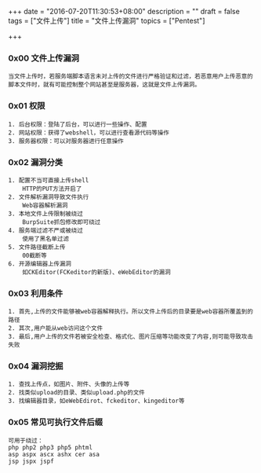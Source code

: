 +++
date = "2016-07-20T11:30:53+08:00"
description = ""
draft = false
tags = ["文件上传"]
title = "文件上传漏洞"
topics = ["Pentest"]

+++

### 0x00 文件上传漏洞
```
当文件上传时，若服务端脚本语言未对上传的文件进行严格验证和过滤，若恶意用户上传恶意的
脚本文件时，就有可能控制整个网站甚至是服务器，这就是文件上传漏洞。
```

### 0x01 权限
```
1. 后台权限：登陆了后台，可以进行一些操作、配置
2. 网站权限：获得了webshell，可以进行查看源代码等操作
3. 服务器权限：可以对服务器进行任意操作
```

### 0x02 漏洞分类
```
1. 配置不当可直接上传shell
    HTTP的PUT方法开启了
2. 文件解析漏洞导致文件执行
    Web容器解析漏洞
3. 本地文件上传限制被绕过
    BurpSuite抓包修改即可绕过
4. 服务端过滤不严或被绕过
    使用了黑名单过滤
5. 文件路径截断上传
    00截断等
6. 开源编辑器上传漏洞
    如CKEditor(FCKeditor的新版)、eWebEditor的漏洞
```

### 0x03 利用条件
```
1. 首先,上传的文件能够被web容器解释执行。所以文件上传后的目录要是web容器所覆盖到的路径
2. 其次,用户能从web访问这个文件
3. 最后,用户上传的文件若被安全检查、格式化、图片压缩等功能改变了内容,则可能导致攻击失败
```

### 0x04 漏洞挖掘
```
1. 查找上传点，如图片、附件、头像的上传等
2. 找类似upload的目录、类似upload.php的文件
3. 找编辑器目录，如eWebEdirot、fckeditor、kingeditor等
```

### 0x05 常见可执行文件后缀
```
可用于绕过：
php php2 php3 php5 phtml
asp aspx ascx ashx cer asa
jsp jspx jspf
```
